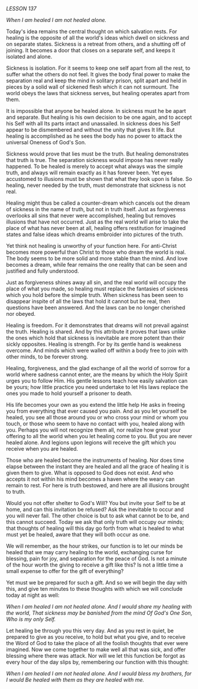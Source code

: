 *LESSON 137*

*When I am healed I am not healed alone.*

Today's idea remains the central thought on which salvation rests. For healing is the opposite of all the world's ideas which dwell on sickness and on separate states. Sickness is a retreat from others, and a shutting off of joining. It becomes a door that closes on a separate self, and keeps it isolated and alone.

Sickness is isolation. For it seems to keep one self apart from all the rest, to suffer what the others do not feel. It gives the body final power to make the separation real and keep the mind in solitary prison, split apart and held in pieces by a solid wall of sickened flesh which it can not surmount. The world obeys the laws that sickness serves, but healing operates apart from them.

It is impossible that anyone be healed alone. In sickness must he be apart and separate. But healing is his own decision to be one again, and to accept his Self with all Its parts intact and unassailed. In sickness does his Self appear to be dismembered and without the unity that gives It life. But healing is accomplished as he sees the body has no power to attack the universal Oneness of God's Son.

Sickness would prove that lies must be the truth. But healing demonstrates that truth is true. The separation sickness would impose has never really happened. To be healed is merely to accept what always was the simple truth, and always will remain exactly as it has forever been. Yet eyes accustomed to illusions must be shown that what they look upon is false. So healing, never needed by the truth, must demonstrate that sickness is not real.

Healing might thus be called a counter-dream which cancels out the dream of sickness in the name of truth, but not in truth itself. Just as forgiveness overlooks all sins that never were accomplished, healing but removes illusions that have not occurred. Just as the real world will arise to take the place of what has never been at all, healing offers restitution for imagined states and false ideas which dreams embroider into pictures of the truth.

Yet think not healing is unworthy of your function here. For anti-Christ becomes more powerful than Christ to those who dream the world is real. The body seems to be more solid and more stable than the mind. And love becomes a dream, while fear remains the one reality that can be seen and justified and fully understood.

Just as forgiveness shines away all sin, and the real world will occupy the place of what you made, so healing must replace the fantasies of sickness which you hold before the simple truth. When sickness has been seen to disappear inspite of all the laws that hold it cannot but be real, then questions have been answered. And the laws can be no longer cherished nor obeyed.

Healing is freedom. For it demonstrates that dreams will not prevail against the truth. Healing is shared. And by this attribute it proves that laws unlike the ones which hold that sickness is inevitable are more potent than their sickly opposites. Healing is strength. For by its gentle hand is weakness overcome. And minds which were walled off within a body free to join with other minds, to be forever strong.

Healing, forgiveness, and the glad exchange of all the world of sorrow for a world where sadness cannot enter, are the means by which the Holy Spirit urges you to follow Him. His gentle lessons teach how easily salvation can be yours; how little practice you need undertake to let His laws replace the ones you made to hold yourself a prisoner to death.

His life becomes your own as you extend the little help He asks in freeing you from everything that ever caused you pain. And as you let yourself be healed, you see all those around you or who cross your mind or whom you touch, or those who seem to have no contact with you, healed along with you. Perhaps you will not recognize them all, nor realize how great your offering to all the world when you let healing come to you. But you are never healed alone. And legions upon legions will receive the gift which you receive when you are healed.

Those who are healed become the instruments of healing. Nor does time elapse between the instant they are healed and all the grace of healing it is given them to give. What is opposed to God does not exist. And who accepts it not within his mind becomes a haven where the weary can remain to rest. For here is truth bestowed, and here are all illusions brought to truth.

Would you not offer shelter to God's Will? You but invite your Self to be at home, and can this invitation be refused? Ask the inevitable to occur and you will never fail. The other choice is but to ask what cannot be to be, and this cannot succeed. Today we ask that only truth will occupy our minds; that thoughts of healing will this day go forth from what is healed to what must yet be healed, aware that they will both occur as one.

We will remember, as the hour strikes, our function is to let our minds be healed that we may carry healing to the world, exchanging curse for blessing, pain for joy, and separation for the peace of God. Is not a minute of the hour worth the giving to receive a gift like this? Is not a little time a small expense to offer for the gift of everything?

Yet must we be prepared for such a gift. And so we will begin the day with this, and give ten minutes to these thoughts with which we will conclude today at night as well:

_When I am healed I am not healed alone._
_And I would share my healing with the world,_
_That sickness may be banished from the mind Of God's_
_One Son, Who is my only Self._

Let healing be through you this very day. And as you rest in quiet, be prepared to give as you receive, to hold but what you give, and to receive the Word of God to take the place of all the foolish thoughts that ever were imagined. Now we come together to make well all that was sick, and offer blessing where there was attack. Nor will we let this function be forgot as every hour of the day slips by, remembering our function with this thought:

_When I am healed I am not healed alone._
_And I would bless my brothers, for I would_
_Be healed with them as they are healed with me._